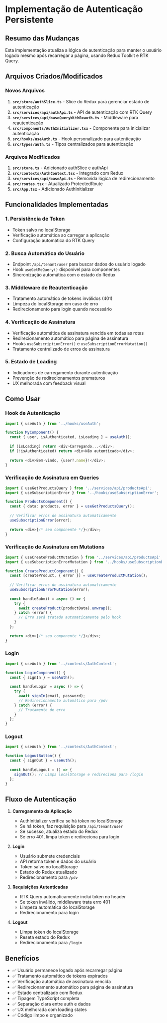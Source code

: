 # Implementação de Autenticação Persistente

## Resumo das Mudanças

Esta implementação atualiza a lógica de autenticação para manter o usuário logado mesmo após recarregar a página, usando Redux Toolkit e RTK Query.

## Arquivos Criados/Modificados

### Novos Arquivos

1. **`src/store/authSlice.ts`** - Slice do Redux para gerenciar estado de autenticação
2. **`src/services/api/authApi.ts`** - API de autenticação com RTK Query
3. **`src/services/api/baseQueryWithReauth.ts`** - Middleware para reautenticação
4. **`src/components/AuthInitializer.tsx`** - Componente para inicializar autenticação
5. **`src/hooks/useAuth.ts`** - Hook personalizado para autenticação
6. **`src/types/auth.ts`** - Tipos centralizados para autenticação

### Arquivos Modificados

1. **`src/store.ts`** - Adicionado authSlice e authApi
2. **`src/contexts/AuthContext.tsx`** - Integrado com Redux
3. **`src/services/api/baseApi.ts`** - Removida lógica de redirecionamento
4. **`src/routes.tsx`** - Atualizado ProtectedRoute
5. **`src/App.tsx`** - Adicionado AuthInitializer

## Funcionalidades Implementadas

### 1. Persistência de Token
- Token salvo no localStorage
- Verificação automática ao carregar a aplicação
- Configuração automática do RTK Query

### 2. Busca Automática do Usuário
- Endpoint `/api/tenant/user` para buscar dados do usuário logado
- Hook `useGetMeQuery()` disponível para componentes
- Sincronização automática com o estado do Redux

### 3. Middleware de Reautenticação
- Tratamento automático de tokens inválidos (401)
- Limpeza do localStorage em caso de erro
- Redirecionamento para login quando necessário

### 4. Verificação de Assinatura
- Verificação automática de assinatura vencida em todas as rotas
- Redirecionamento automático para página de assinatura
- Hooks `useSubscriptionError()` e `useSubscriptionErrorMutation()`
- Tratamento centralizado de erros de assinatura

### 5. Estado de Loading
- Indicadores de carregamento durante autenticação
- Prevenção de redirecionamentos prematuros
- UX melhorada com feedback visual

## Como Usar

### Hook de Autenticação
```typescript
import { useAuth } from '../hooks/useAuth';

function MyComponent() {
  const { user, isAuthenticated, isLoading } = useAuth();
  
  if (isLoading) return <div>Carregando...</div>;
  if (!isAuthenticated) return <div>Não autenticado</div>;
  
  return <div>Bem-vindo, {user?.name}!</div>;
}
```

### Verificação de Assinatura em Queries
```typescript
import { useGetProductsQuery } from '../services/api/productsApi';
import { useSubscriptionError } from '../hooks/useSubscriptionError';

function ProductsComponent() {
  const { data: products, error } = useGetProductsQuery();
  
  // Verificar erros de assinatura automaticamente
  useSubscriptionError(error);
  
  return <div>{/* seu componente */}</div>;
}
```

### Verificação de Assinatura em Mutations
```typescript
import { useCreateProductMutation } from '../services/api/productsApi';
import { useSubscriptionErrorMutation } from '../hooks/useSubscriptionErrorMutation';

function CreateProductComponent() {
  const [createProduct, { error }] = useCreateProductMutation();
  
  // Verificar erros de assinatura automaticamente
  useSubscriptionErrorMutation(error);
  
  const handleSubmit = async () => {
    try {
      await createProduct(productData).unwrap();
    } catch (error) {
      // Erro será tratado automaticamente pelo hook
    }
  };
  
  return <div>{/* seu componente */}</div>;
}
```

### Login
```typescript
import { useAuth } from '../contexts/AuthContext';

function LoginComponent() {
  const { signIn } = useAuth();
  
  const handleLogin = async () => {
    try {
      await signIn(email, password);
      // Redirecionamento automático para /pdv
    } catch (error) {
      // Tratamento de erro
    }
  };
}
```

### Logout
```typescript
import { useAuth } from '../contexts/AuthContext';

function LogoutButton() {
  const { signOut } = useAuth();
  
  const handleLogout = () => {
    signOut(); // Limpa localStorage e redireciona para /login
  };
}
```

## Fluxo de Autenticação

1. **Carregamento da Aplicação**
   - AuthInitializer verifica se há token no localStorage
   - Se há token, faz requisição para `/api/tenant/user`
   - Se sucesso, atualiza estado do Redux
   - Se erro 401, limpa token e redireciona para login

2. **Login**
   - Usuário submete credenciais
   - API retorna token e dados do usuário
   - Token salvo no localStorage
   - Estado do Redux atualizado
   - Redirecionamento para `/pdv`

3. **Requisições Autenticadas**
   - RTK Query automaticamente inclui token no header
   - Se token inválido, middleware trata erro 401
   - Limpeza automática do localStorage
   - Redirecionamento para login

4. **Logout**
   - Limpa token do localStorage
   - Reseta estado do Redux
   - Redirecionamento para `/login`

## Benefícios

- ✅ Usuário permanece logado após recarregar página
- ✅ Tratamento automático de tokens expirados
- ✅ Verificação automática de assinatura vencida
- ✅ Redirecionamento automático para página de assinatura
- ✅ Estado centralizado com Redux
- ✅ Tipagem TypeScript completa
- ✅ Separação clara entre auth e dados
- ✅ UX melhorada com loading states
- ✅ Código limpo e organizado 